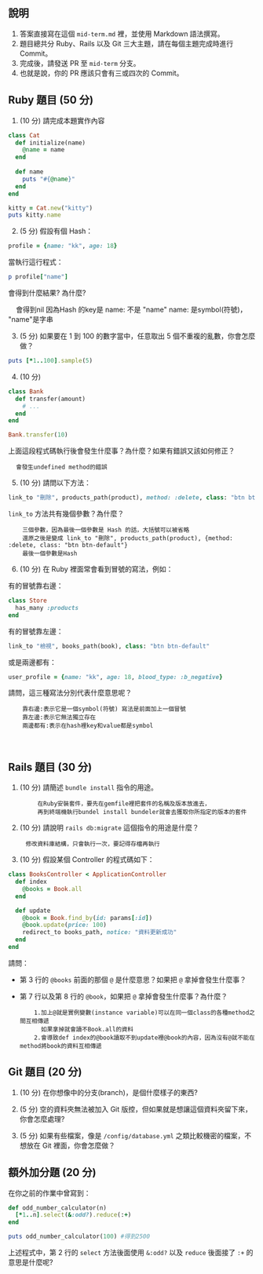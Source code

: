 ## 說明

1. 答案直接寫在這個 `mid-term.md` 裡，並使用 Markdown 語法撰寫。
1. 題目總共分 Ruby、Rails 以及 Git 三大主題，請在每個主題完成時進行 Commit。
1. 完成後，請發送 PR 至 `mid-term` 分支。
1. 也就是說，你的 PR 應該只會有三或四次的 Commit。

## Ruby 題目 (50 分)

1. (10 分) 請完成本題實作內容

```ruby
class Cat
  def initialize(name)
    @name = name
  end
  
  def name
    puts "#{@name}"
  end
end

kitty = Cat.new("kitty")
puts kitty.name 
```

2. (5 分) 假設有個 Hash：

```ruby
profile = {name: "kk", age: 18}
```

當執行這行程式：

```ruby
p profile["name"]
```

會得到什麼結果? 為什麼?

      會得到nil
      因為Hash 的key是 name: 不是 "name"
      name: 是symbol(符號)， "name"是字串

3. (5 分) 如果要在 1 到 100 的數字當中，任意取出 5 個不重複的亂數，你會怎麼做？

```ruby
puts [*1..100].sample(5)
```

4. (10 分)
```ruby
class Bank
  def transfer(amount)
    # ...
  end
end

Bank.transfer(10)
```

上面這段程式碼執行後會發生什麼事？為什麼？如果有錯誤又該如何修正？

        `會發生undefined method的錯誤`
 
5. (10 分) 請問以下方法：

```ruby
link_to "刪除", products_path(product), method: :delete, class: "btn btn-default"
```

`link_to` 方法共有幾個參數？為什麼？

        三個參數，因為最後一個參數是 Hash 的話，大括號可以被省略
        還原之後是變成 link_to "刪除", products_path(product), {method: :delete, class: "btn btn-default"}
        最後一個參數是Hash

6. (10 分) 在 Ruby 裡面常會看到冒號的寫法，例如：

有的冒號靠右邊：

```ruby
class Store
  has_many :products
end
```

有的冒號靠左邊：

```ruby
link_to "檢視", books_path(book), class: "btn btn-default"
```

或是兩邊都有：

```ruby
user_profile = {name: "kk", age: 18, blood_type: :b_negative}
```

請問，這三種寫法分別代表什麼意思呢？

        靠右邊:表示它是一個symbol(符號) 寫法是前面加上一個冒號
        靠左邊:表示它無法獨立存在
        兩邊都有:表示在hash裡key和value都是symbol
      
      

## Rails 題目 (30 分)

1. (10 分) 請簡述 `bundle install` 指令的用途。

            在Ruby安裝套件，要先在gemfile裡把套件的名稱及版本放進去，
            再到終端機執行bundel install bundeler就會去獲取你所指定的版本的套件

2. (10 分) 請說明 `rails db:migrate` 這個指令的用途是什麼？

          `修改資料庫結構，只會執行一次，要記得存檔再執行`

3. (10 分) 假設某個 Controller 的程式碼如下：

```ruby
class BooksController < ApplicationController
  def index
    @books = Book.all
  end

  def update
    @book = Book.find_by(id: params[:id])
    @book.update(price: 100)
    redirect_to books_path, notice: "資料更新成功"
  end
end
```

請問：
- 第 3 行的 `@books` 前面的那個 `@` 是什麼意思？如果把 `@` 拿掉會發生什麼事？
- 第 7 行以及第 8 行的 `@book`，如果把 `@` 拿掉會發生什麼事？為什麼？


          1.加上@就是實例變數(instance variable)可以在同一個class的各種method之間互相傳遞 
            如果拿掉就會讀不Book.all的資料    
          2.會導致def index的@book讀取不到update裡@book的內容，因為沒有@就不能在method將book的資料互相傳遞
        

## Git 題目 (20 分)

1. (10 分) 在你想像中的分支(branch)，是個什麼樣子的東西?

1. (5 分) 空的資料夾無法被加入 Git 版控，但如果就是想讓這個資料夾留下來，你會怎麼處理?

2. (5 分) 如果有些檔案，像是 `/config/database.yml` 之類比較機密的檔案，不想放在 Git 裡面，你會怎麼做？

## 額外加分題 (20 分)

在你之前的作業中曾寫到：

```ruby
def odd_number_calculator(n)
  [*1..n].select(&:odd?).reduce(:+)
end

puts odd_number_calculator(100) #得到2500
```

上述程式中，第 2 行的 `select` 方法後面使用 `&:odd?` 以及 `reduce` 後面接了 `:+` 的意思是什麼呢?

